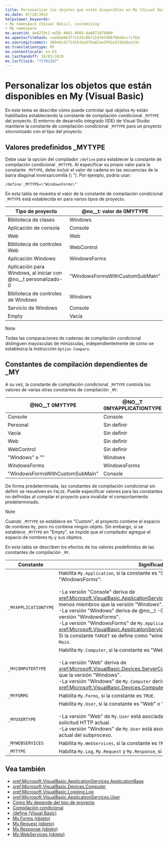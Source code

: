```yaml
---
title: Personalizar los objetos que están disponibles en My (Visual Basic)
ms.date: 07/20/2015
helpviewer_keywords:
- My namespace [Visual Basic], customizing
- My namespace
ms.assetid: 4e8279c2-ed5b-4681-8903-8a6671874000
ms.openlocfilehash: caddad463f7c525c8b715d70f49bf8bebcc7cfbd
ms.sourcegitcommit: 3094dcd17141b32a570a82ae3f62a331616e2c9c
ms.translationtype: MT
ms.contentlocale: es-ES
ms.lasthandoff: 10/01/2019
ms.locfileid: "71701267"
---
```

# <a name="customizing-which-objects-are-available-in-my-visual-basic"></a>Personalizar los objetos que están disponibles en My (Visual Basic)

En este tema se describe cómo puede controlar qué objetos `My` están habilitados estableciendo la constante de compilación condicional `_MYTYPE` del proyecto. El entorno de desarrollo integrado (IDE) de Visual Studio mantiene la constante de compilación condicional `_MYTYPE` para un proyecto sincronizado con el tipo del proyecto.  
  
## <a name="predefined-_mytype-values"></a>Valores predefinidos \_MYTYPE  

Debe usar la opción del compilador `/define` para establecer la constante de compilación condicional `_MYTYPE`. Al especificar su propio valor para la constante `_MYTYPE`, debe incluir el valor de cadena en las secuencias de la barra diagonal inversa/comilla (\\ "). Por ejemplo, podría usar:  
  
```console  
/define:_MYTYPE=\"WindowsForms\"  
```  
  
 En esta tabla se muestra el valor de la constante de compilación condicional `_MYTYPE` está establecida en para varios tipos de proyecto.  
  
|Tipo de proyecto|@no__t: valor de 0MYTYPE|  
|------------------|--------------------|  
|Biblioteca de clases|Windows|  
|Aplicación de consola|Console|  
|Web|Web|  
|Biblioteca de controles Web|WebControl|  
|Aplicación Windows|WindowsForms|  
|Aplicación para Windows, al iniciar con @no__t personalizado-0|"WindowsFormsWithCustomSubMain"|  
|Biblioteca de controles de Windows|Windows|  
|Servicio de Windows|Console|  
|Empty|Vacía|  
  
> [!NOTE]
> Todas las comparaciones de cadenas de compilación condicional distinguen mayúsculas de minúsculas, independientemente de cómo se establezca la instrucción `Option Compare`.  
  
## <a name="dependent-_my-compilation-constants"></a>Constantes de compilación dependientes de \_MY  

A su vez, la constante de compilación condicional `_MYTYPE` controla los valores de varias otras constantes de compilación `_MY`:  
  
|@NO__T 0MYTYPE|@NO__T 0MYAPPLICATIONTYPE|@NO__T 0MYCOMPUTERTYPE|@NO__T 0MYFORMS|@NO__T 0MYUSERTYPE|@NO__T 0MYWEBSERVICES|  
|--------------|-------------------------|----------------------|---------------|------------------|---------------------|  
|Console|Console|Windows|Sin definir|Windows|true|  
|Personal|Sin definir|Sin definir|Sin definir|Sin definir|Sin definir|  
|Vacía|Sin definir|Sin definir|Sin definir|Sin definir|Sin definir|  
|Web|Sin definir|Web|false|Web|false|  
|WebControl|Sin definir|Web|false|Web|true|  
|"Windows" o ""|Windows|Windows|Sin definir|Windows|true|  
|WindowsForms|WindowsForms|Windows|true|Windows|true|  
|"WindowsFormsWithCustomSubMain"|Console|Windows|true|Windows|true|  
  
 De forma predeterminada, las constantes de compilación condicional sin definir se resuelven en `FALSE`. Puede especificar valores para las constantes no definidas al compilar el proyecto para invalidar el comportamiento predeterminado.  
  
> [!NOTE]
> Cuando `_MYTYPE` se establece en "Custom", el proyecto contiene el espacio de nombres `My`, pero no contiene ningún objeto. Sin embargo, si se establece `_MYTYPE` en "Empty", se impide que el compilador agregue el espacio de nombres `My` y sus objetos.  
  
 En esta tabla se describen los efectos de los valores predefinidos de las constantes de compilación `_MY`.  
  
|Constante|Significado|  
|--------------|-------------|  
|`_MYAPPLICATIONTYPE`|Habilita `My.Application`, si la constante es "Console", "Windows" o "WindowsForms":<br /><br /> -La versión "Console" deriva de <xref:Microsoft.VisualBasic.ApplicationServices.ConsoleApplicationBase>. y tiene menos miembros que la versión "Windows".<br />-La versión "Windows" deriva de @no__t -0. y tiene menos miembros que la versión "WindowsForms".<br />-La versión "WindowsForms" de `My.Application` deriva de <xref:Microsoft.VisualBasic.ApplicationServices.WindowsFormsApplicationBase>. Si la constante `TARGET` se define como "winexe", la clase incluye un método `Sub Main`.|  
|`_MYCOMPUTERTYPE`|Habilita `My.Computer`, si la constante es "Web" o "Windows":<br /><br /> -La versión "Web" deriva de <xref:Microsoft.VisualBasic.Devices.ServerComputer> y tiene menos miembros que la versión "Windows".<br />-La versión "Windows" de `My.Computer` deriva de <xref:Microsoft.VisualBasic.Devices.Computer>.|  
|`_MYFORMS`|Habilita `My.Forms`, si la constante es `TRUE`.|  
|`_MYUSERTYPE`|Habilita `My.User`, si la constante es "Web" o "Windows":<br /><br /> -La versión "Web" de `My.User` está asociada a la identidad del usuario de la solicitud HTTP actual.<br />-La versión "Windows" de `My.User` está asociada a la entidad de seguridad actual del subproceso.|  
|`_MYWEBSERVICES`|Habilita `My.WebServices`, si la constante es `TRUE`.|  
|`_MYTYPE`|Habilita `My.Log`, `My.Request` y `My.Response`, si la constante es "Web".|  
  
## <a name="see-also"></a>Vea también

- <xref:Microsoft.VisualBasic.ApplicationServices.ApplicationBase>
- <xref:Microsoft.VisualBasic.Devices.Computer>
- <xref:Microsoft.VisualBasic.Logging.Log>
- <xref:Microsoft.VisualBasic.ApplicationServices.User>
- [Cómo My depende del tipo de proyecto](../../../visual-basic/developing-apps/development-with-my/how-my-depends-on-project-type.md)
- [Compilación condicional](../../../visual-basic/programming-guide/program-structure/conditional-compilation.md)
- [/define (Visual Basic)](../../../visual-basic/reference/command-line-compiler/define.md)
- [My.Forms (objeto)](../../../visual-basic/language-reference/objects/my-forms-object.md)
- [My.Request (objeto)](../../../visual-basic/language-reference/objects/my-request-object.md)
- [My.Response (objeto)](../../../visual-basic/language-reference/objects/my-response-object.md)
- [My.WebServices (objeto)](../../../visual-basic/language-reference/objects/my-webservices-object.md)

